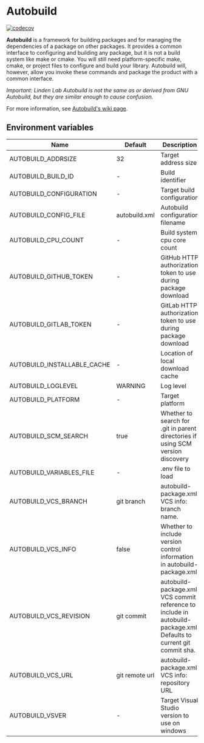 # Autobuild

[![codecov](https://codecov.io/gh/secondlife/autobuild/branch/main/graph/badge.svg?token=8GBLMAFDIN)](https://codecov.io/gh/secondlife/autobuild)

**Autobuild** is a framework for building packages and for managing the
dependencies of a package on other packages. It provides a common
interface to configuring and building any package, but it is not a
build system like make or cmake. You will still need platform-specific
make, cmake, or project files to configure and build your
library. Autobuild will, however, allow you invoke these commands and
package the product with a common interface.

*Important: Linden Lab Autobuild is not the same as or derived from GNU
Autobuild, but they are similar enough to cause confusion.*

For more information, see [Autobuild's wiki page][wiki].

[wiki]: https://wiki.secondlife.com/wiki/Autobuild

## Environment variables

| Name | Default | Description |
|-|-|-|
| AUTOBUILD_ADDRSIZE | 32 | Target address size |
| AUTOBUILD_BUILD_ID | - | Build identifier |
| AUTOBUILD_CONFIGURATION | - | Target build configuration |
| AUTOBUILD_CONFIG_FILE | autobuild.xml | Autobuild configuration filename |
| AUTOBUILD_CPU_COUNT | - | Build system cpu core count |
| AUTOBUILD_GITHUB_TOKEN | - | GitHub HTTP authorization token to use during package download |
| AUTOBUILD_GITLAB_TOKEN | - | GitLab HTTP authorization token to use during package download |
| AUTOBUILD_INSTALLABLE_CACHE | - | Location of local download cache |
| AUTOBUILD_LOGLEVEL | WARNING | Log level |
| AUTOBUILD_PLATFORM | - | Target platform |
| AUTOBUILD_SCM_SEARCH | true | Whether to search for .git in parent directories if using SCM version discovery |
| AUTOBUILD_VARIABLES_FILE | - | .env file to load |
| AUTOBUILD_VCS_BRANCH | git branch | autobuild-package.xml VCS info: branch name.  |
| AUTOBUILD_VCS_INFO | false | Whether to include version control information in autobuild-package.xml |
| AUTOBUILD_VCS_REVISION | git commit | autobuild-package.xml VCS commit reference to include in autobuild-package.xml. Defaults to current git commit sha. |
| AUTOBUILD_VCS_URL | git remote url | autobuild-package.xml VCS info: repository URL |
| AUTOBUILD_VSVER | - | Target Visual Studio version to use on windows |
